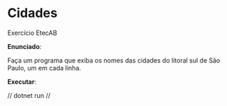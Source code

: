 # Cidades

Exercício EtecAB

**Enunciado**:

Faça um programa que exiba os nomes das cidades do litoral sul de São Paulo, um em cada linha.

**Executar**:

//
dotnet run
//

